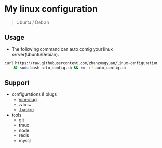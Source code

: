 # My linux configuration

> Ubuntu / Debian

## Usage

- The following command can auto config your linux server(Ubuntu/Debian).
```bash
curl https://raw.githubusercontent.com/zhanzongyuan/linux-configuration/master/auto_config.sh > auto_config.sh\
    && sudo bash auto_config.sh && rm -rf auto_config.sh
```

## Support

- configurations & plugs
    - [vim-plug](https://github.com/junegunn/vim-plug)
    - .vimrc
    - [.bashrc](https://www.zhihu.com/question/20110072/answer/14014646)
- tools
    - git
    - tmux
    - node
    - redis
    - mysql

